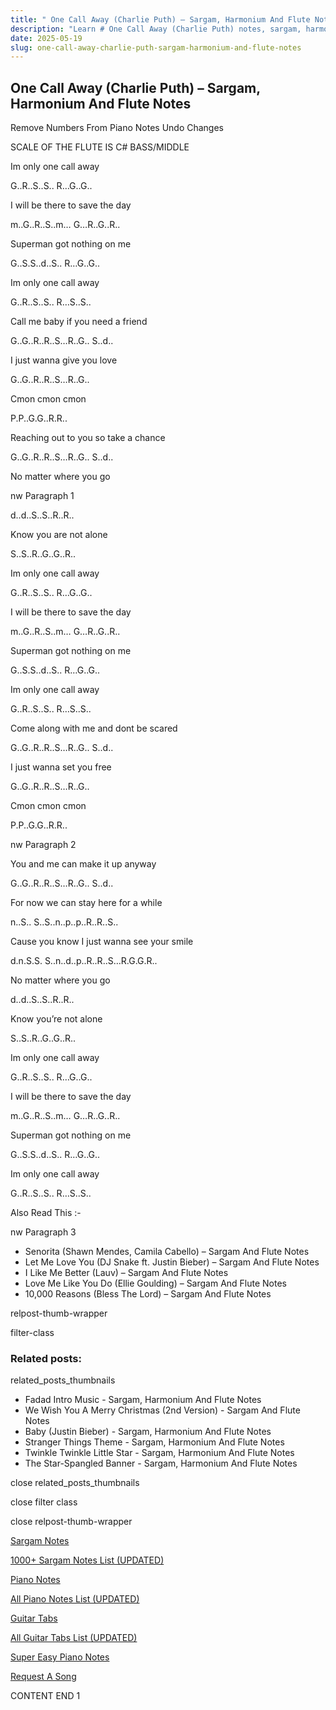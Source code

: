 ```yaml
---
title: " One Call Away (Charlie Puth) – Sargam, Harmonium And Flute Notes"
description: "Learn # One Call Away (Charlie Puth) notes, sargam, harmonium notations and flute notes. Easy step-by-step tutorial for beginners."
date: 2025-05-19
slug: one-call-away-charlie-puth-sargam-harmonium-and-flute-notes
---
```


## One Call Away (Charlie Puth) – Sargam, Harmonium And Flute Notes

Remove Numbers From Piano Notes
Undo Changes

SCALE OF THE FLUTE IS C# BASS/MIDDLE

Im only one call away

G..R..S..S.. R…G..G..

I will be there to save the day

m..G..R..S..m… G…R..G..R..

Superman got nothing on me

G..S.S..d..S.. R…G..G..

Im only one call away

G..R..S..S.. R…S..S..

Call me baby if you need a friend

G..G..R..R..S…R..G.. S..d..

I just wanna give you love

G..G..R..R..S…R..G..

Cmon cmon cmon

P.P..G.G..R.R..

Reaching out to you so take a chance

G..G..R..R..S…R..G.. S..d..

No matter where you go

nw Paragraph 1

d..d..S..S..R..R..

Know you are not alone

S..S..R..G..G..R..

Im only one call away

G..R..S..S.. R…G..G..

I will be there to save the day

m..G..R..S..m… G…R..G..R..

Superman got nothing on me

G..S.S..d..S.. R…G..G..

Im only one call away

G..R..S..S.. R…S..S..

Come along with me and dont be scared

G..G..R..R..S…R..G.. S..d..

I just wanna set you free

G..G..R..R..S…R..G..

Cmon cmon cmon

P.P..G.G..R.R..

nw Paragraph 2

You and me can make it up anyway

G..G..R..R..S…R..G.. S..d..

For now we can stay here for a while

n..S.. S..S..n..p..p..R..R..S..

Cause you know I just wanna see your smile

d.n.S.S. S..n..d..p..R..R..S…R.G.G.R..

No matter where you go

d..d..S..S..R..R..

Know you’re not alone

S..S..R..G..G..R..

Im only one call away

G..R..S..S.. R…G..G..

I will be there to save the day

m..G..R..S..m… G…R..G..R..

Superman got nothing on me

G..S.S..d..S.. R…G..G..

Im only one call away

G..R..S..S.. R…S..S..

Also Read This :-

nw Paragraph 3

- Senorita (Shawn Mendes, Camila Cabello) – Sargam And Flute Notes
- Let Me Love You (DJ Snake ft. Justin Bieber) – Sargam And Flute Notes
- I Like Me Better (Lauv) – Sargam And Flute Notes
- Love Me Like You Do (Ellie Goulding) – Sargam And Flute Notes
- 10,000 Reasons (Bless The Lord) – Sargam And Flute Notes

relpost-thumb-wrapper

filter-class

### Related posts:

related_posts_thumbnails

- Fadad Intro Music - Sargam, Harmonium And Flute Notes
- We Wish You A Merry Christmas (2nd Version) - Sargam And Flute Notes
- Baby (Justin Bieber) - Sargam, Harmonium And Flute Notes
- Stranger Things Theme - Sargam, Harmonium And Flute Notes
- Twinkle Twinkle Little Star - Sargam, Harmonium And Flute Notes
- The Star-Spangled Banner - Sargam, Harmonium And Flute Notes

close related_posts_thumbnails

close filter class

close relpost-thumb-wrapper

[Sargam Notes](/sargam-notes.html)

[1000+ Sargam Notes List (UPDATED)](/all-songs-list-sargam-notes.html)

[Piano Notes](/piano-notes.html)

[All Piano Notes List (UPDATED)](/all-songs-list-piano-notes.html)

[Guitar Tabs](/guitar-tabs.html)

[All Guitar Tabs List (UPDATED)](/all-songs-list-guitar-tabs.html)

[Super Easy Piano Notes](https://studywall.in/)

[Request A Song](/request-a-song.html)

CONTENT END 1
